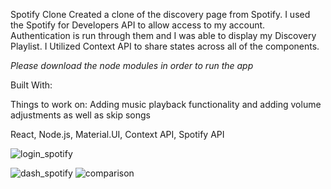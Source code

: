 Spotify Clone
Created a clone of the discovery page from Spotify. I used the Spotify for Developers API to allow access to my account. Authentication is run through them and I was able to display my Discovery Playlist. I Utilized Context API to share states across all of the components.

*Please download the node modules in order to run the app*

Built With: 

Things to work on:
Adding music playback functionality and adding volume adjustments as well as skip songs

React, Node.js, Material.UI, Context API, Spotify API

![login_spotify](https://user-images.githubusercontent.com/96930354/197683240-719d9c52-7948-4b3a-b9a9-7830fb913038.gif)

![dash_spotify](https://user-images.githubusercontent.com/96930354/197683505-6154a0f0-1b8a-4893-877f-f21bedcf2bfb.gif)
![comparison](https://user-images.githubusercontent.com/96930354/197683273-f96bbf1c-4fa9-472d-9aff-d23a746eeb73.gif)

